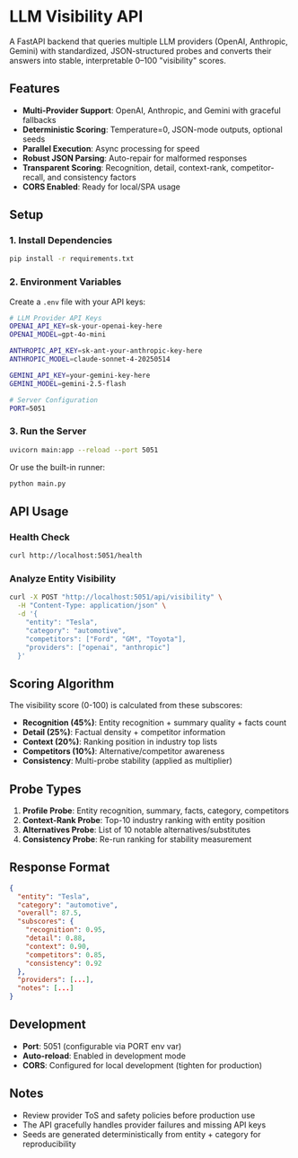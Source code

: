 # LLM Visibility API

A FastAPI backend that queries multiple LLM providers (OpenAI, Anthropic, Gemini) with standardized, JSON-structured probes and converts their answers into stable, interpretable 0–100 "visibility" scores.

## Features

- **Multi-Provider Support**: OpenAI, Anthropic, and Gemini with graceful fallbacks
- **Deterministic Scoring**: Temperature=0, JSON-mode outputs, optional seeds
- **Parallel Execution**: Async processing for speed
- **Robust JSON Parsing**: Auto-repair for malformed responses
- **Transparent Scoring**: Recognition, detail, context-rank, competitor-recall, and consistency factors
- **CORS Enabled**: Ready for local/SPA usage

## Setup

### 1. Install Dependencies

```bash
pip install -r requirements.txt
```

### 2. Environment Variables

Create a `.env` file with your API keys:

```bash
# LLM Provider API Keys
OPENAI_API_KEY=sk-your-openai-key-here
OPENAI_MODEL=gpt-4o-mini

ANTHROPIC_API_KEY=sk-ant-your-anthropic-key-here
ANTHROPIC_MODEL=claude-sonnet-4-20250514

GEMINI_API_KEY=your-gemini-key-here
GEMINI_MODEL=gemini-2.5-flash

# Server Configuration
PORT=5051
```

### 3. Run the Server

```bash
uvicorn main:app --reload --port 5051
```

Or use the built-in runner:

```bash
python main.py
```

## API Usage

### Health Check

```bash
curl http://localhost:5051/health
```

### Analyze Entity Visibility

```bash
curl -X POST "http://localhost:5051/api/visibility" \
  -H "Content-Type: application/json" \
  -d '{
    "entity": "Tesla",
    "category": "automotive",
    "competitors": ["Ford", "GM", "Toyota"],
    "providers": ["openai", "anthropic"]
  }'
```

## Scoring Algorithm

The visibility score (0-100) is calculated from these subscores:

- **Recognition (45%)**: Entity recognition + summary quality + facts count
- **Detail (25%)**: Factual density + competitor information
- **Context (20%)**: Ranking position in industry top lists
- **Competitors (10%)**: Alternative/competitor awareness
- **Consistency**: Multi-probe stability (applied as multiplier)

## Probe Types

1. **Profile Probe**: Entity recognition, summary, facts, category, competitors
2. **Context-Rank Probe**: Top-10 industry ranking with entity position
3. **Alternatives Probe**: List of 10 notable alternatives/substitutes
4. **Consistency Probe**: Re-run ranking for stability measurement

## Response Format

```json
{
  "entity": "Tesla",
  "category": "automotive",
  "overall": 87.5,
  "subscores": {
    "recognition": 0.95,
    "detail": 0.88,
    "context": 0.90,
    "competitors": 0.85,
    "consistency": 0.92
  },
  "providers": [...],
  "notes": [...]
}
```

## Development

- **Port**: 5051 (configurable via PORT env var)
- **Auto-reload**: Enabled in development mode
- **CORS**: Configured for local development (tighten for production)

## Notes

- Review provider ToS and safety policies before production use
- The API gracefully handles provider failures and missing API keys
- Seeds are generated deterministically from entity + category for reproducibility
